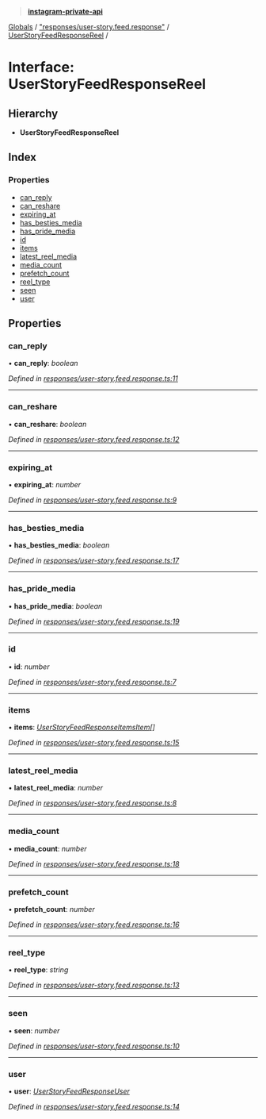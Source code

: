 > **[instagram-private-api](../README.md)**

[Globals](../README.md) / ["responses/user-story.feed.response"](../modules/_responses_user_story_feed_response_.md) / [UserStoryFeedResponseReel](_responses_user_story_feed_response_.userstoryfeedresponsereel.md) /

# Interface: UserStoryFeedResponseReel

## Hierarchy

* **UserStoryFeedResponseReel**

## Index

### Properties

* [can_reply](_responses_user_story_feed_response_.userstoryfeedresponsereel.md#can_reply)
* [can_reshare](_responses_user_story_feed_response_.userstoryfeedresponsereel.md#can_reshare)
* [expiring_at](_responses_user_story_feed_response_.userstoryfeedresponsereel.md#expiring_at)
* [has_besties_media](_responses_user_story_feed_response_.userstoryfeedresponsereel.md#has_besties_media)
* [has_pride_media](_responses_user_story_feed_response_.userstoryfeedresponsereel.md#has_pride_media)
* [id](_responses_user_story_feed_response_.userstoryfeedresponsereel.md#id)
* [items](_responses_user_story_feed_response_.userstoryfeedresponsereel.md#items)
* [latest_reel_media](_responses_user_story_feed_response_.userstoryfeedresponsereel.md#latest_reel_media)
* [media_count](_responses_user_story_feed_response_.userstoryfeedresponsereel.md#media_count)
* [prefetch_count](_responses_user_story_feed_response_.userstoryfeedresponsereel.md#prefetch_count)
* [reel_type](_responses_user_story_feed_response_.userstoryfeedresponsereel.md#reel_type)
* [seen](_responses_user_story_feed_response_.userstoryfeedresponsereel.md#seen)
* [user](_responses_user_story_feed_response_.userstoryfeedresponsereel.md#user)

## Properties

###  can_reply

• **can_reply**: *boolean*

*Defined in [responses/user-story.feed.response.ts:11](https://github.com/dilame/instagram-private-api/blob/3e16058/src/responses/user-story.feed.response.ts#L11)*

___

###  can_reshare

• **can_reshare**: *boolean*

*Defined in [responses/user-story.feed.response.ts:12](https://github.com/dilame/instagram-private-api/blob/3e16058/src/responses/user-story.feed.response.ts#L12)*

___

###  expiring_at

• **expiring_at**: *number*

*Defined in [responses/user-story.feed.response.ts:9](https://github.com/dilame/instagram-private-api/blob/3e16058/src/responses/user-story.feed.response.ts#L9)*

___

###  has_besties_media

• **has_besties_media**: *boolean*

*Defined in [responses/user-story.feed.response.ts:17](https://github.com/dilame/instagram-private-api/blob/3e16058/src/responses/user-story.feed.response.ts#L17)*

___

###  has_pride_media

• **has_pride_media**: *boolean*

*Defined in [responses/user-story.feed.response.ts:19](https://github.com/dilame/instagram-private-api/blob/3e16058/src/responses/user-story.feed.response.ts#L19)*

___

###  id

• **id**: *number*

*Defined in [responses/user-story.feed.response.ts:7](https://github.com/dilame/instagram-private-api/blob/3e16058/src/responses/user-story.feed.response.ts#L7)*

___

###  items

• **items**: *[UserStoryFeedResponseItemsItem](_responses_user_story_feed_response_.userstoryfeedresponseitemsitem.md)[]*

*Defined in [responses/user-story.feed.response.ts:15](https://github.com/dilame/instagram-private-api/blob/3e16058/src/responses/user-story.feed.response.ts#L15)*

___

###  latest_reel_media

• **latest_reel_media**: *number*

*Defined in [responses/user-story.feed.response.ts:8](https://github.com/dilame/instagram-private-api/blob/3e16058/src/responses/user-story.feed.response.ts#L8)*

___

###  media_count

• **media_count**: *number*

*Defined in [responses/user-story.feed.response.ts:18](https://github.com/dilame/instagram-private-api/blob/3e16058/src/responses/user-story.feed.response.ts#L18)*

___

###  prefetch_count

• **prefetch_count**: *number*

*Defined in [responses/user-story.feed.response.ts:16](https://github.com/dilame/instagram-private-api/blob/3e16058/src/responses/user-story.feed.response.ts#L16)*

___

###  reel_type

• **reel_type**: *string*

*Defined in [responses/user-story.feed.response.ts:13](https://github.com/dilame/instagram-private-api/blob/3e16058/src/responses/user-story.feed.response.ts#L13)*

___

###  seen

• **seen**: *number*

*Defined in [responses/user-story.feed.response.ts:10](https://github.com/dilame/instagram-private-api/blob/3e16058/src/responses/user-story.feed.response.ts#L10)*

___

###  user

• **user**: *[UserStoryFeedResponseUser](_responses_user_story_feed_response_.userstoryfeedresponseuser.md)*

*Defined in [responses/user-story.feed.response.ts:14](https://github.com/dilame/instagram-private-api/blob/3e16058/src/responses/user-story.feed.response.ts#L14)*